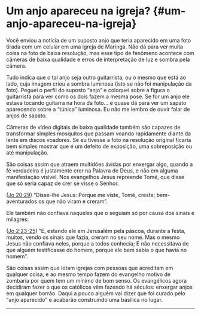 # Um anjo apareceu na igreja? {#um-anjo-apareceu-na-igreja}

Você enviou a notícia de um suposto anjo que teria aparecido em uma foto tirada com um celular em uma igreja de Maringá. Não dá para ver muita coisa na foto de baixa resolução, mas esse tipo de fenômeno acontece com câmeras de baixa qualidade e erros de interpretação de luz e sombra pela câmera.

Tudo indica que o tal anjo seja outro guitarrista, ou o mesmo que está ao lado, cuja imagem criou a sombra luminosa (isto se não foi manipulação da foto). Peguei o perfil do suposto “anjo” e coloquei sobre a figura o guitarrista para ver como os dois fazem a mesma pose. Se for um anjo ele estava tocando guitarra na hora da foto... e quase dá para ver um sapato aparecendo sobre a “túnica” luminosa. Eu não me lembro de ouvir falar de anjos de sapato.

Câmeras de vídeo digitais de baixa qualidade também são capazes de transformar simples mosquitos que passam voando rapidamente diante da lente em discos voadores. Se eu tivesse a foto na resolução original ficaria bem simples mostrar que é um defeito de exposição, uma sobreposição ou até manipulação.

São coisas assim que atraem multidões ávidas por enxergar algo, quando a fé verdadeira é justamente crer na Palavra de Deus, e não em alguma manifestação visível. Nos evangelhos Jesus repreende Tomé, que disse que só seria capaz de crer se visse o Senhor.

([Jo 20:29](http://bibliaonline.com.br/acf/jo/20/29)) “Disse-lhe Jesus: Porque me viste, Tomé, creste; bem-aventurados os que não viram e creram”.

Ele também não confiava naqueles que o seguiam só por causa dos sinais e milagres:

([Jo 2:23-25](http://bibliaonline.com.br/acf/jo/2/23-25)) “E, estando ele em Jerusalém pela páscoa, durante a festa, muitos, vendo os sinais que fazia, creram no seu nome. Mas o mesmo Jesus não confiava neles, porque a todos conhecia; E não necessitava de que alguém testificasse do homem, porque ele bem sabia o que havia no homem”.

São coisas assim que lotam igrejas com pessoas que acreditam em qualquer coisa, e ao mesmo tempo fazem do evangelho motivo de zombaria por quem tem um mínimo de bom senso. Os evangélicos agora decidiram fazer o que os católicos vêm fazendo há séculos: enxergar anjos em qualquer borrão. Daqui a pouco alguém vai dizer que foi curado pelo “anjo aparecido” e acabarão construindo uma basílica no lugar.

*****